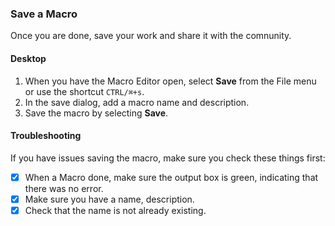 ### Save a Macro

Once you are done, save your work and share it with the comnunity.

#### Desktop

1. When you have the Macro Editor open, select **Save** from the File menu or use the shortcut `CTRL/⌘+s`.
2. In the save dialog, add a macro name and description.
3. Save the macro by selecting **Save**.

#### Troubleshooting

If you have issues saving the macro, make sure you check these things first:

- [x] When a Macro done, make sure the output box is green, indicating that there was no error.
- [x] Make sure you have a name, description.
- [x] Check that the name is not already existing.